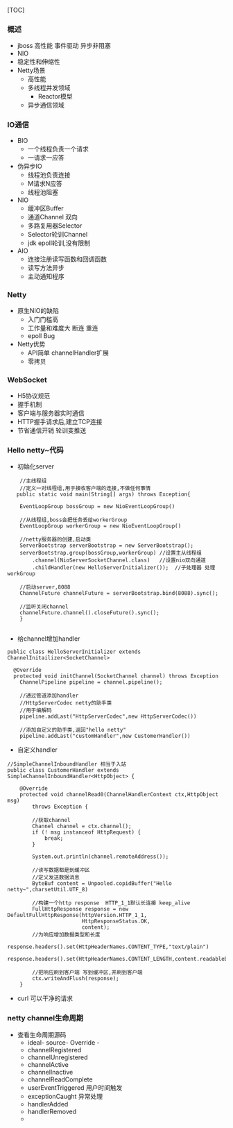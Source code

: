 [TOC]

### 概述
- jboss 高性能 事件驱动 异步非阻塞
- NIO
- 稳定性和伸缩性
- Netty场景
    - 高性能
    - 多线程并发领域 
        - Reactor模型
    - 异步通信领域

### IO通信
- BIO
    - 一个线程负责一个请求
    - 一请求一应答
- 伪异步IO
    - 线程池负责连接
    - M请求N应答
    - 线程池阻塞 
- NIO
    - 缓冲区Buffer
    - 通道Channel 双向
    - 多路复用器Selector
    - Selector轮训Channel
    - jdk epoll轮训,没有限制
- AIO
    - 连接注册读写函数和回调函数
    - 读写方法异步
    - 主动通知程序    
    
### Netty
- 原生NIO的缺陷
    - 入门门槛高
    - 工作量和难度大 断连 重连
    - epoll Bug    
- Netty优势
    - API简单 channelHandler扩展
    - 零拷贝
    
### WebSocket
- H5协议规范
- 握手机制 
- 客户端与服务器实时通信
- HTTP握手请求后,建立TCP连接
- 节省通信开销 轮训变推送

### Hello netty~代码 
- 初始化server
```$xslt
    //主线程组
    //定义一对线程组,用于接收客户端的连接,不做任何事情
   public static void main(String[] args) throws Exception{ 
    
    EventLoopGroup bossGroup = new NioEventLoopGroup()
    
    //从线程组,boss会把任务丢给workerGroup
    EventLoopGroup workerGroup = new NioEventLoopGroup()
    
    //netty服务器的创建,启动类
    ServerBootstrap serverBootstrap = new ServerBootstrap();
    serverBootstrap.group(bossGroup,workerGroup) //设置主从线程组
        .channel(NioServerSocketChannel.class)   //设置nio双向通道
        .childHandler(new HelloServerInitializer());  //子处理器 处理workGroup
    
    //启动server,8088
    ChannelFuture channelFuture = serverBootstrap.bind(8088).sync();    
    
    //监听关闭channel
    channelFuture.channel().closeFuture().sync();
    }
    
```
- 给channel增加handler
```
public class HelloServerInitializer extends ChannelInitailizer<SocketChannel>
 
  @Override
  protected void initChannel(SocketChannel channel) throws Exception   
    ChannelPipeline pipeline = channel.pipeline();
    
    //通过管道添加handler
    //HttpServerCodec netty的助手类
    //用于编解码
    pipeline.addLast("HttpServerCodec",new HttpServerCodec())
    
    //添加自定义的助手类,返回"hello netty"
    pipeline.addLast("customHandler",new CustomerHandler())
```
- 自定义handler
```$xslt
//SimpleChannelInboundHandler 相当于入站
public class CustomerHandler extends SimpleChannelInboundHandler<HttpObject> {
    
    @Override
    protected void channelRead0(ChannelHandlerContext ctx,HttpObject msg)
        throws Exception {
        
        //获取channel
        Channel channel = ctx.channel();
        if (! msg instanceof HttpRequest) {
            break;
        }
        
        System.out.println(channel.remoteAddress());
        
        //读写数据都是到缓冲区
        //定义发送数据消息
        ByteBuf content = Unpooled.copidBuffer("Hello netty~",charsetUtil.UTF_8)
        
        //构建一个http response  HTTP_1_1默认长连接 keep_alive
        FullHttpResponse response = new DefaultFullHttpResponse(httpVersion.HTTP_1_1,
                        HttpResponseStatus.OK,
                        content);
        //为响应增加数据类型和长度                
        response.headers().set(HttpHeaderNames.CONTENT_TYPE,"text/plain")
        response.headers().set(HttpHeaderNames.CONTENT_LENGTH,content.readableBytes())
        
        //把响应刷到客户端 写到缓冲区,并刷到客户端
        ctx.writeAndFlush(response);        
    }
```

- curl 可以干净的请求


### netty channel生命周期
- 查看生命周期源码
    - ideal- source- Override - 
    - channelRegistered 
    - channelUnregistered
    - channelActive
    - channelInactive
    - channelReadComplete
    - userEventTriggered 用户时间触发
    - exceptionCaught 异常处理
    - handlerAdded
    - handlerRemoved
    -          